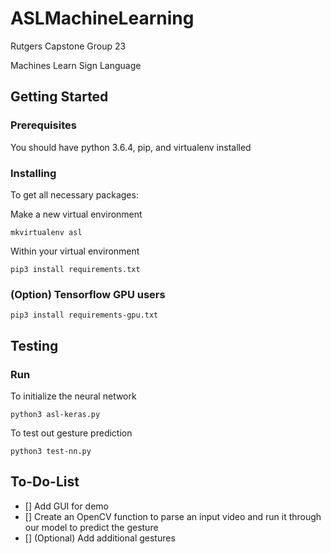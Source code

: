 # ASLMachineLearning

Rutgers Capstone Group 23

Machines Learn Sign Language

## Getting Started


### Prerequisites

You should have python 3.6.4, pip, and virtualenv installed

### Installing

To get all necessary packages:


Make a new virtual environment

```
mkvirtualenv asl
```

Within your virtual environment

```
pip3 install requirements.txt
```

### (Option) Tensorflow GPU users

```
pip3 install requirements-gpu.txt
```


## Testing

### Run

To initialize the neural network

```
python3 asl-keras.py
```


To test out gesture prediction

```
python3 test-nn.py
```

## To-Do-List

- [] Add GUI for demo
- [] Create an OpenCV function to parse an input video and run it through our model to predict the gesture
- [] (Optional) Add additional gestures
